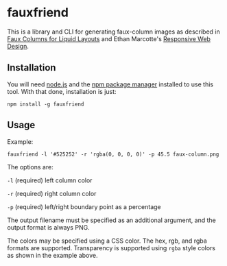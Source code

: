 # fauxfriend

This is a library and CLI for generating faux-column images as described in [Faux Columns for Liquid Layouts](https://www.addedbytes.com/blog/code/faux-columns-for-liquid-layouts/) and Ethan Marcotte's [Responsive Web Design](http://abookapart.com/products/responsive-web-design).

## Installation

You will need [node.js](http://nodejs.org/) and the [npm package manager](https://www.npmjs.com/) installed to use this tool.  With that done, installation is just:

```
npm install -g fauxfriend
```

## Usage

Example:

```
fauxfriend -l '#525252' -r 'rgba(0, 0, 0, 0)' -p 45.5 faux-column.png
```

The options are:

`-l` (required) left column color

`-r` (required) right column color

`-p` (required) left/right boundary point as a percentage 

The output filename must be specified as an additional argument, and the output format is always PNG.

The colors may be specified using a CSS color.  The hex, rgb, and rgba formats are supported.  Transparency is supported using `rgba` style colors as shown in the example above.
